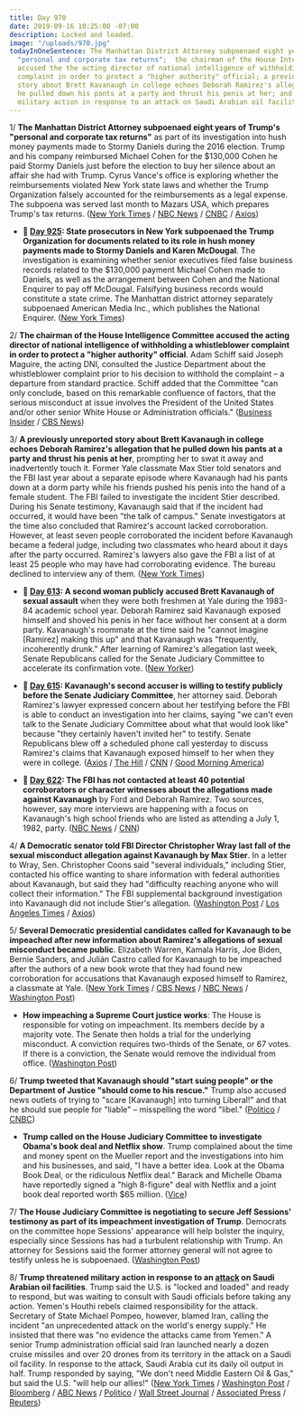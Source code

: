 ```yaml
---
title: Day 970
date: 2019-09-16 10:25:00 -07:00
description: Locked and loaded.
image: "/uploads/970.jpg"
todayInOneSentence: The Manhattan District Attorney subpoenaed eight years of Trump's
  "personal and corporate tax returns";  the chairman of the House Intelligence Committee
  accused the the acting director of national intelligence of withholding a whistleblower
  complaint in order to protect a "higher authority" official; a previously unreported
  story about Brett Kavanaugh in college echoes Deborah Ramirez's allegation that
  he pulled down his pants at a party and thrust his penis at her; and Trump threatened
  military action in response to an attack on Saudi Arabian oil facilities.
---
```


1/ **The Manhattan District Attorney subpoenaed eight years of Trump's "personal and corporate tax returns"** as part of its investigation into hush money payments made to Stormy Daniels during the 2016 election. Trump and his company reimbursed Michael Cohen for the $130,000 Cohen he paid Stormy Daniels just before the election to buy her silence about an affair she had with Trump. Cyrus Vance's office is exploring whether the reimbursements violated New York state laws and whether the Trump Organization falsely accounted for the reimbursements as a legal expense. The subpoena was served last month to Mazars USA, which prepares Trump's tax returns. ([New York Times](https://www.nytimes.com/2019/09/16/nyregion/trump-tax-returns-cy-vance.html) / [NBC News](https://www.nbcnews.com/politics/donald-trump/manhattan-da-subpoenas-trump-s-tax-returns-probe-hush-money-n1055046) / [CNBC](https://www.cnbc.com/2019/09/16/eight-years-of-trumps-tax-returns-subpoenaed-by-manhattan-da-vance.html) / [Axios](https://www.axios.com/trump-tax-returns-hush-money-manhattan-prosecutors-fa98271e-a8fe-4b76-841a-6c9ae8a8c5d0.html))

* **📌 [Day 925](https://whatthefuckjusthappenedtoday.com/2019/08/02/day-925/#3-state-prosecutors-in-new-york-subp): State prosecutors in New York subpoenaed the Trump Organization for documents related to its role in hush money payments made to Stormy Daniels and Karen McDougal**. The investigation is examining whether senior executives filed false business records related to the $130,000 payment Michael Cohen made to Daniels, as well as the arrangement between Cohen and the National Enquirer to pay off McDougal. Falsifying business records would constitute a state crime. The Manhattan district attorney separately subpoenaed American Media Inc., which publishes the National Enquirer. ([New York Times](https://www.nytimes.com/2019/08/01/nyregion/trump-cohen-stormy-daniels-vance.html))

2/ **The chairman of the House Intelligence Committee accused the acting director of national intelligence of withholding a whistleblower complaint in order to protect a "higher authority" official**. Adam Schiff said Joseph Maguire, the acting DNI, consulted the Justice Department about the whistleblower complaint prior to his decision to withhold the complaint – a departure from standard practice. Schiff added that the Committee "can only conclude, based on this remarkable confluence of factors, that the serious misconduct at issue involves the President of the United States and/or other senior White House or Administration officials." ([Business Insider](https://www.businessinsider.com/house-intelligence-committee-subpoena-whistleblower-complaint-trump-2019-9) / [CBS News](https://www.cbsnews.com/news/adam-schiff-says-dni-cited-higher-authority-in-refusal-to-turn-over-whistleblower-complaint/))

3/ **A previously unreported story about Brett Kavanaugh in college echoes Deborah Ramirez's allegation that he pulled down his pants at a party and thrust his penis at her**, prompting her to swat it away and inadvertently touch it. Former Yale classmate Max Stier told senators and the FBI last year about a separate episode where Kavanaugh had his pants down at a dorm party while his friends pushed his penis into the hand of a female student. The FBI failed to investigate the incident Stier described. During his Senate testimony, Kavanaugh said that if the incident had occurred, it would have been "the talk of campus." Senate investigators at the time also concluded that Ramirez's account lacked corroboration. However, at least seven people corroborated the incident before Kavanaugh became a federal judge, including two classmates who heard about it days after the party occurred. Ramirez's lawyers also gave the FBI a list of at least 25 people who may have had corroborating evidence. The bureau declined to interview any of them.  ([New York Times](https://www.nytimes.com/2019/09/14/sunday-review/brett-kavanaugh-deborah-ramirez-yale.html))

* **📌 [Day 613](https://whatthefuckjusthappenedtoday.com/2018/09/24/day-613/#1-a-second-woman-publicly-accused-br): A second woman publicly accused Brett Kavanaugh of sexual assault** when they were both freshmen at Yale during the 1983-84 academic school year. Deborah Ramirez said Kavanaugh exposed himself and shoved his penis in her face without her consent at a dorm party. Kavanaugh's roommate at the time said he "cannot imagine \[Ramirez\] making this up" and that Kavanaugh was "frequently, incoherently drunk." After learning of Ramirez's allegation last week, Senate Republicans called for the Senate Judiciary Committee to accelerate its confirmation vote. ([New Yorker](https://www.newyorker.com/news/news-desk/senate-democrats-investigate-a-new-allegation-of-sexual-misconduct-from-the-supreme-court-nominee-brett-kavanaughs-college-years-deborah-ramirez))

* **📌 [Day 615](https://whatthefuckjusthappenedtoday.com/2018/09/26/day-615/#4-kavanaughs-second-accuser-is-willi): Kavanaugh's second accuser is willing to testify publicly before the Senate Judiciary Committee**, her attorney said. Deborah Ramirez's lawyer expressed concern about her testifying before the FBI is able to conduct an investigation into her claims, saying "we can't even talk to the Senate Judiciary Committee about what that would look like" because "they certainly haven't invited her" to testify. Senate Republicans blew off a scheduled phone call yesterday to discuss Ramirez's claims that Kavanaugh exposed himself to her when they were in college. ([Axios](https://www.axios.com/kavanaugh-second-accuser-testify-before-congress-13090991-a32c-4949-92e3-3613f37edf66.html) / [The Hill](https://thehill.com/blogs/blog-briefing-room/408446-second-kavanaugh-accuser-willing-to-testify-lawyer-says) / [CNN](https://www.cnn.com/2018/09/25/politics/deborah-ramirez-attorney-kavanaugh-cnntv/index.html) / [Good Morning America](https://www.yahoo.com/gma/2nd-brett-kavanaugh-accuser-certain-alleged-encounter-her-113804221--abc-news-topstories.html))

* **📌 [Day 622](https://whatthefuckjusthappenedtoday.com/2018/10/03/day-622/#3-the-fbi-has-not-contacted-at-least): The FBI has not contacted at least 40 potential corroborators or character witnesses about the allegations made against Kavanaugh** by Ford and Deborah Ramirez. Two sources, however, say more interviews are happening with a focus on Kavanaugh's high school friends who are listed as attending a July 1, 1982, party. ([NBC News](https://www.nbcnews.com/politics/supreme-court/dozens-potential-sources-information-have-not-been-contacted-fbi-kavanaugh-n916146) / [CNN](https://www.cnn.com/2018/10/02/politics/fbi-investigation-ford-kavanaugh/index.html))

4/ **A Democratic senator told FBI Director Christopher Wray last fall of the sexual misconduct allegation against Kavanaugh by Max Stier**. In a letter to Wray, Sen. Christopher Coons said "several individuals," including Stier, contacted his office wanting to share information with federal authorities about Kavanaugh, but said they had "difficulty reaching anyone who will collect their information." The FBI supplemental background investigation into Kavanaugh did not include Stier's allegation. ([Washington Post](https://beta.washingtonpost.com/politics/senator-says-fbi-did-not-investigate-allegation-against-kavanaugh/2019/09/16/a881f584-d883-11e9-adff-79254db7f766_story.html) / [Los Angeles Times](https://www.latimes.com/politics/story/2019-09-16/fbi-investigation-brett-kavanaugh-confirmation) / [Axios](https://www.axios.com/brett-kavanaugh-sexual-misconduct-chris-coons-fbi-e27e61e8-46cb-4980-97f8-d7199a7635e8.html))

5/ **Several Democratic presidential candidates called for Kavanaugh to be impeached after new information about Ramirez's allegations of sexual misconduct became public**. Elizabeth Warren, Kamala Harris, Joe Biden, Bernie Sanders, and Julián Castro called for Kavanaugh to be impeached after the authors of a new book wrote that they had found new corroboration for accusations that Kavanaugh exposed himself to Ramirez, a classmate at Yale. ([New York Times](https://www.nytimes.com/2019/09/15/us/brett-kavanaugh-allegations-trump-impeach.html) / [CBS News](https://www.cbsnews.com/news/brett-kavanaugh-sexual-misconduct-accusation-sets-off-calls-for-supreme-court-impeachment/) / [NBC News](https://www.nbcnews.com/politics/supreme-court/trump-defends-brett-kavanaugh-after-sexual-misconduct-allegations-resurface-n1054581) / [Washington Post](https://beta.washingtonpost.com/national/democratic-candidates-demand-kavanaugh-impeachment-after-new-allegation-in-times-piece/2019/09/15/3bdc160e-d7ce-11e9-ac63-3016711543fe_story.html))

* **How impeaching a Supreme Court justice works**: The House is responsible for voting on impeachment. Its members decide by a majority vote. The Senate then holds a trial for the underlying misconduct. A conviction requires two-thirds of the Senate, or 67 votes. If there is a conviction, the Senate would remove the individual from office. ([Washington Post](https://beta.washingtonpost.com/politics/2019/09/15/calls-justice-kavanaughs-impeachment-are-mounting-heres-how-it-could-work/))

6/ **Trump tweeted that Kavanaugh should "start suing people" or the Department of Justice "should come to his rescue."** Trump also accused news outlets of trying to "scare \[Kavanaugh\] into turning Liberal!" and that he should sue people for "liable" – misspelling the word "libel." ([Politico](https://www.politico.com/story/2019/09/15/trump-brett-kavanaugh-1496181) / [CNBC](https://www.cnbc.com/2019/09/15/trump-says-kavanaugh-should-start-suing-after-new-allegation.html))

* **Trump called on the House Judiciary Committee to investigate Obama's book deal and Netflix show**. Trump complained about the time and money spent on the Mueller report and the investigations into him and his businesses, and said, "I have a better idea. Look at the Obama Book Deal, or the ridiculous Netflix deal." Barack and Michelle Obama have reportedly signed a "high 8-figure" deal with Netflix and a joint book deal reported worth $65 million. ([Vice](https://www.vice.com/en_us/article/3kxa7b/trump-wants-the-government-to-investigate-obamas-netflix-deal))

7/ **The House Judiciary Committee is negotiating to secure Jeff Sessions' testimony as part of its impeachment investigation of Trump**. Democrats on the committee hope Sessions' appearance will help bolster the inquiry, especially since Sessions has had a turbulent relationship with Trump. An attorney for Sessions said the former attorney general will not agree to testify unless he is subpoenaed. ([Washington Post](https://www.washingtonpost.com/politics/house-democrats-pursue-sessions-for-testimony-in-impeachment-probe-of-trump/2019/09/13/e2925316-d58d-11e9-ab26-e6dbebac45d3_story.html?arc404=true))

8/ **Trump threatened military action in response to an [attack](https://www.nytimes.com/2019/09/14/world/middleeast/saudi-arabia-refineries-drone-attack.html) on Saudi Arabian oil facilities**. Trump said the U.S. is "locked and loaded" and ready to respond, but was waiting to consult with Saudi officials before taking any action. Yemen's Houthi rebels claimed responsibility for the attack. Secretary of State Michael Pompeo, however, blamed Iran, calling the incident "an unprecedented attack on the world's energy supply." He insisted that there was "no evidence the attacks came from Yemen." A senior Trump administration official said Iran launched nearly a dozen cruise missiles and over 20 drones from its territory in the attack on a Saudi oil facility. In response to the attack, Saudi Arabia cut its daily oil output in half. Trump responded by saying, "We don't need Middle Eastern Oil & Gas," but said the U.S. "will help our allies!" ([New York Times](https://www.nytimes.com/2019/09/15/world/middleeast/iran-us-saudi-arabia-attack.html) / [Washington Post](https://www.washingtonpost.com/world/yemens-houthi-rebels-warn-of-further-attacks-on-saudi-oil-facilities/2019/09/16/e8c75a00-d859-11e9-ac63-3016711543fe_story.html) / [Bloomberg](https://www.bloomberg.com/news/articles/2019-09-14/pompeo-says-no-evidence-drone-attacks-on-saudi-came-from-yemen) / [ABC News](https://abcnews.go.com/International/iran-fired-cruise-missiles-attack-saudi-oil-facility/story?id=65632653) / [Politico](https://www.politico.com/story/2019/09/16/donald-trump-iran-saudi-arabia-oil-1498058) / [Wall Street Journal](https://www.wsj.com/articles/u-s-tells-saudi-arabia-oil-attacks-were-launched-from-iran-11568644126) / [Associated Press](https://www.apnews.com/b5e55c91023441d8a05ff95a9fd2d6eb) / [Reuters](https://www.reuters.com/article/us-saudi-aramco-trump-idUSKBN1W11B9))
